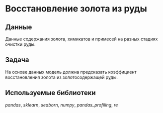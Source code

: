 # Восстановление золота из руды

## Данные 

Данные содержания золота, химикатов и примесей на разных стадиях очистки руды.

## Задача

На основе данных модель должна предсказать коэффициент восстановления золота из золотосодержащей руды. 

## Используемые библиотеки
 
 *pandas*, *sklearn*, *seaborn*, *numpy*, *pandas_profiling*, *re*